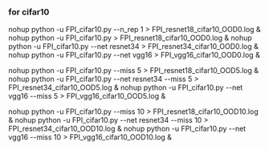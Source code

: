 ### for cifar10

nohup python -u FPI_cifar10.py --n_rep 1 > FPI_resnet18_cifar10_OOD0.log &
nohup python -u FPI_cifar10.py > FPI_resnet18_cifar10_OOD0.log &
nohup python -u FPI_cifar10.py --net resnet34 > FPI_resnet34_cifar10_OOD0.log &
nohup python -u FPI_cifar10.py --net vgg16 > FPI_vgg16_cifar10_OOD0.log &

nohup python -u FPI_cifar10.py --miss 5 > FPI_resnet18_cifar10_OOD5.log &
nohup python -u FPI_cifar10.py --net resnet34 --miss 5 > FPI_resnet34_cifar10_OOD5.log &
nohup python -u FPI_cifar10.py --net vgg16 --miss 5 > FPI_vgg16_cifar10_OOD5.log &

nohup python -u FPI_cifar10.py --miss 10 > FPI_resnet18_cifar10_OOD10.log &
nohup python -u FPI_cifar10.py --net resnet34 --miss 10 > FPI_resnet34_cifar10_OOD10.log &
nohup python -u FPI_cifar10.py --net vgg16 --miss 10 > FPI_vgg16_cifar10_OOD10.log &